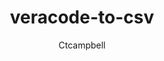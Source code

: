 ---
layout: post
repolink: "https://github.com/ctcampbell/veracode-to-csv"
title: "veracode-to-csv"
description: "This script outputs one CSV file per scan per application profile visible in a Veracode platform account. The output can be imported into  Splunk for further analysis."
author: "Ctcampbell"
author-link: "https://github.com/ctcampbell"
content-type: "results_collection_and_display"
repo: "github"
repo_title: "veracode-to-csv"
---